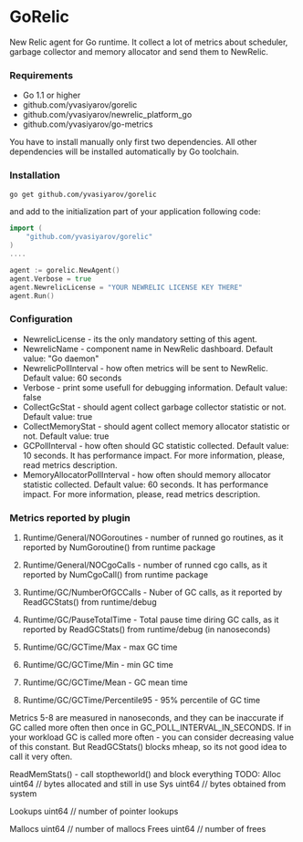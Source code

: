 # GoRelic

New Relic agent for Go runtime. It collect a lot of metrics about scheduler, garbage collector and memory allocator and 
send them to NewRelic.

### Requirements  
- Go 1.1 or higher
- github.com/yvasiyarov/gorelic
- github.com/yvasiyarov/newrelic_platform_go
- github.com/yvasiyarov/go-metrics

You have to install manually only first two dependencies. All other dependencies will be installed automatically 
by Go toolchain.   

### Installation   
```bash
go get github.com/yvasiyarov/gorelic
```
and add to the initialization part of your application following code:  
```go
import (
    "github.com/yvasiyarov/gorelic"
)
....

agent := gorelic.NewAgent()
agent.Verbose = true
agent.NewrelicLicense = "YOUR NEWRELIC LICENSE KEY THERE"
agent.Run()

```

### Configuration  
- NewrelicLicense - its the only mandatory setting of this agent.
- NewrelicName - component name in NewRelic dashboard. Default value: "Go daemon"
- NewrelicPollInterval - how often metrics will be sent to NewRelic. Default value: 60 seconds
- Verbose - print some usefull for debugging information. Default value: false
- CollectGcStat - should agent collect garbage collector statistic or not. Default value: true
- CollectMemoryStat - should agent collect memory allocator statistic or not. Default value: true
- GCPollInterval - how often should GC statistic collected. Default value: 10 seconds. It has performance impact. For more information, please, read metrics description.
- MemoryAllocatorPollInterval - how often should memory allocator statistic collected. Default value: 60 seconds. It has performance impact. For more information, please, read metrics description.


### Metrics reported by plugin
1. Runtime/General/NOGoroutines - number of runned go routines, as it reported by NumGoroutine() from runtime package
2. Runtime/General/NOCgoCalls - number of runned cgo calls, as it reported by NumCgoCall() from runtime package

3. Runtime/GC/NumberOfGCCalls - Nuber of GC calls, as it reported by ReadGCStats() from runtime/debug 
4. Runtime/GC/PauseTotalTime - Total pause time diring GC calls, as it reported by ReadGCStats() from runtime/debug (in nanoseconds)

5. Runtime/GC/GCTime/Max - max GC time
6. Runtime/GC/GCTime/Min - min GC time
7. Runtime/GC/GCTime/Mean - GC mean time
8. Runtime/GC/GCTime/Percentile95 - 95% percentile of GC time

Metrics 5-8 are measured in nanoseconds, and they can be inaccurate if GC called more often then once in GC_POLL_INTERVAL_IN_SECONDS. 
If in your workload GC is called more often - you can consider decreasing value of this constant. But ReadGCStats() blocks mheap, so its not good idea to call it very often.


ReadMemStats() - call stoptheworld() and block everything
TODO:
Alloc      uint64 // bytes allocated and still in use
Sys        uint64 // bytes obtained from system

Lookups    uint64 // number of pointer lookups

Mallocs    uint64 // number of mallocs
Frees      uint64 // number of frees

